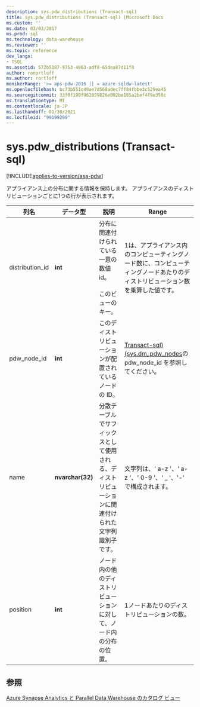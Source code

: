```yaml
---
description: sys.pdw_distributions (Transact-sql)
title: sys.pdw_distributions (Transact-sql) |Microsoft Docs
ms.custom: ''
ms.date: 03/03/2017
ms.prod: sql
ms.technology: data-warehouse
ms.reviewer: ''
ms.topic: reference
dev_langs:
- TSQL
ms.assetid: 572b5187-9753-4063-adf8-65dea87d11f8
author: ronortloff
ms.author: rortloff
monikerRange: '>= aps-pdw-2016 || = azure-sqldw-latest'
ms.openlocfilehash: bc73b551c49ae7d568adec7ff84fbbe3c529ea45
ms.sourcegitcommit: 33f0f190f962059826e002be165a2bef4f9e350c
ms.translationtype: MT
ms.contentlocale: ja-JP
ms.lasthandoff: 01/30/2021
ms.locfileid: "99199299"
---
```

# <a name="syspdw_distributions-transact-sql"></a>sys.pdw_distributions (Transact-sql)
[!INCLUDE[applies-to-version/asa-pdw](../../includes/applies-to-version/asa-pdw.md)]

  アプライアンス上の分布に関する情報を保持します。 アプライアンスのディストリビューションごとに1つの行が表示されます。  
  
|列名|データ型|説明|Range|  
|-----------------|---------------|-----------------|-----------|  
|distribution_id|**int**|分布に関連付けられている一意の数値 id。<br /><br /> このビューのキー。|1は、アプライアンス内のコンピューティングノード数に、コンピューティングノードあたりのディストリビューション数を乗算した値です。|  
|pdw_node_id|**int**|このディストリビューションが配置されているノードの ID。|[Transact-sql&#41;&#40;sys.dm_pdw_nodes](../../relational-databases/system-dynamic-management-views/sys-dm-pdw-nodes-transact-sql.md)の pdw_node_id を参照してください。|  
|name|**nvarchar(32)**|分散テーブルでサフィックスとして使用される、ディストリビューションに関連付けられた文字列識別子です。|文字列は、' a-z '、' a-z '、' 0-9 '、' _ '、'-' で構成されます。|  
|position|**int**|ノード内の他のディストリビューションに対して、ノード内の分布の位置。|1ノードあたりのディストリビューションの数。|  
  
## <a name="see-also"></a>参照  
 [Azure Synapse Analytics と Parallel Data Warehouse のカタログ ビュー](../../relational-databases/system-catalog-views/sql-data-warehouse-and-parallel-data-warehouse-catalog-views.md)  
  
  
